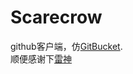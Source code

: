 # Scarecrow  
github客户端，仿[GitBucket](https://github.com/leichunfeng/MVVMReactiveCocoa).  
顺便感谢下[雷神](https://github.com/leichunfeng)